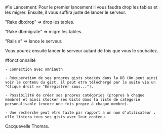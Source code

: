 #1e Lancement:
  Pour le premier lancement il vous faudra drop les tables et les migrer. Ensuite, il vous suffira juste de lancer le serveur. 
  
  "Rake db:drop" => drop les tables.
  
  "Rake db:migrate" => migre les tables.
  
  "Rails s" => lance le serveur.

Vous pourez ensuite lancer le serveur autant de fois que vous le souhaitez.

#fonctionnalité

    - Connection avec omniauth
    
    - Récuperation de ses propres gists stockés dans la DB (On peut ainsi voir le contenu du gist, il peut etre téléchargé par la suite via un "Clique droit => "Enregistrer sous...").
    
    - Possibilité de créer ses propres catégories (propres à chaque membre) et ainsi stocker ses Gists dans la liste de catégorie personalisable (encore une fois propre à chaque membre).
    
    - Une recherche peut etre faite par rapport a un nom d'utilisateur : elle listera tous ses gists avec leur contenu.

Cacquevelle Thomas.
